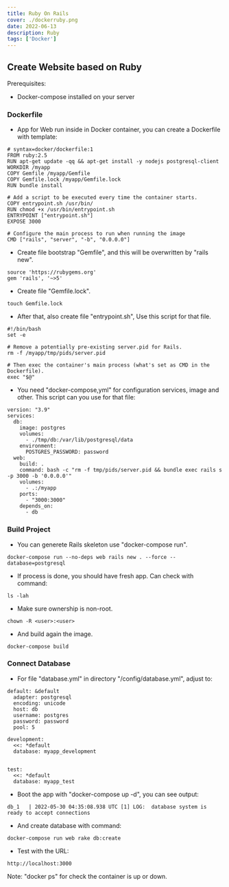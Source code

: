 ```yaml
---
title: Ruby On Rails
cover: ./dockerruby.png
date: 2022-06-13
description: Ruby
tags: ['Docker']
---
```



## Create Website based on Ruby

Prerequisites:
- Docker-compose installed on your server

### Dockerfile

* App for Web run inside in Docker container, you can create a Dockerfile with template:

```
# syntax=docker/dockerfile:1
FROM ruby:2.5
RUN apt-get update -qq && apt-get install -y nodejs postgresql-client
WORKDIR /myapp
COPY Gemfile /myapp/Gemfile
COPY Gemfile.lock /myapp/Gemfile.lock
RUN bundle install

# Add a script to be executed every time the container starts.
COPY entrypoint.sh /usr/bin/
RUN chmod +x /usr/bin/entrypoint.sh
ENTRYPOINT ["entrypoint.sh"]
EXPOSE 3000

# Configure the main process to run when running the image
CMD ["rails", "server", "-b", "0.0.0.0"]
```

* Create file bootstrap "Gemfile", and this will be overwritten by "rails new".

```
source 'https://rubygems.org'
gem 'rails', '~>5'
```

* Create file "Gemfile.lock".

```
touch Gemfile.lock
```

* After that, also create file "entrypoint.sh", Use this script for that file.

```
#!/bin/bash
set -e

# Remove a potentially pre-existing server.pid for Rails.
rm -f /myapp/tmp/pids/server.pid

# Then exec the container's main process (what's set as CMD in the Dockerfile).
exec "$@"
```

* You need "docker-compose,yml" for configuration services, image and other. This script can you use for that file:

```
version: "3.9"
services:
  db:
    image: postgres
    volumes:
      - ./tmp/db:/var/lib/postgresql/data
    environment:
      POSTGRES_PASSWORD: password
  web:
    build: .
    command: bash -c "rm -f tmp/pids/server.pid && bundle exec rails s -p 3000 -b '0.0.0.0'"
    volumes:
      - .:/myapp
    ports:
      - "3000:3000"
    depends_on:
      - db
```

### Build Project

* You can generete Rails skeleton use "docker-compose run".

```
docker-compose run --no-deps web rails new . --force --database=postgresql
```

* If process is done, you should have fresh app. Can check with command:

```
ls -lah
```

* Make sure ownership is non-root.

```
chown -R <user>:<user>
```

* And build again the image.

```
docker-compose build
```

### Connect Database

* For file "database.yml" in directory "/config/database.yml", adjust to:

```
default: &default
  adapter: postgresql
  encoding: unicode
  host: db
  username: postgres
  password: password
  pool: 5

development:
  <<: *default
  database: myapp_development


test:
  <<: *default
  database: myapp_test
```

* Boot the app with "docker-compose up -d", you can see output:

```
db_1   | 2022-05-30 04:35:08.938 UTC [1] LOG:  database system is ready to accept connections
```

* And create database with command:

```
docker-compose run web rake db:create
```

* Test with the URL:
```
http://localhost:3000
```

Note: "docker ps" for check the container is up or down.
